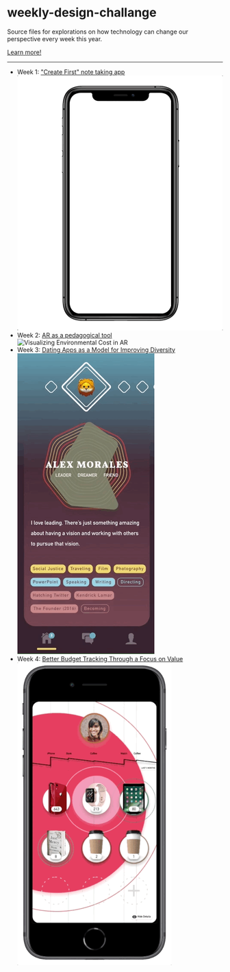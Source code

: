 # weekly-design-challange
Source files for explorations on how technology can change our perspective every week this year. 

[Learn more!](https://medium.com/@jssolichin/new-year-new-tree-af52f4f86c6f)

------

* Week 1: ["Create First" note taking app](https://medium.com/@jssolichin/noteworthy-start-53508ba842cd)
![Note Taking App](images/1.gif)
* Week 2: [AR as a pedagogical tool](https://medium.com/@jssolichin/ar-as-a-pedagogical-tool-6969b3431a77)
![Visualizing Environmental Cost in AR](images/2.gif)
* Week 3: [Dating Apps as a Model for Improving Diversity](https://medium.com/@jssolichin/thinking-about-diversity-bachelor-edition-423a262802ce)
![Improving Diversity by Connecting People via app](images/3.gif)
* Week 4: [Better Budget Tracking Through a Focus on Value](https://medium.com/@jssolichin/budgeting-for-value-cc48432c20d4)
![Budget Tracking App](images/4.gif)
